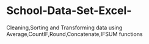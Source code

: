 # School-Data-Set-Excel-
Cleaning,Sorting and Transforming data using Average,CountIF,Round,Concatenate,IFSUM functions
